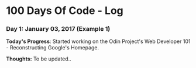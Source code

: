 # 100 Days Of Code - Log

### Day 1: January 03, 2017 (Example 1)

**Today's Progress**: Started working on the Odin Project's Web Developer 101 - Reconstructing Google's Homepage.

**Thoughts:** To be updated..

